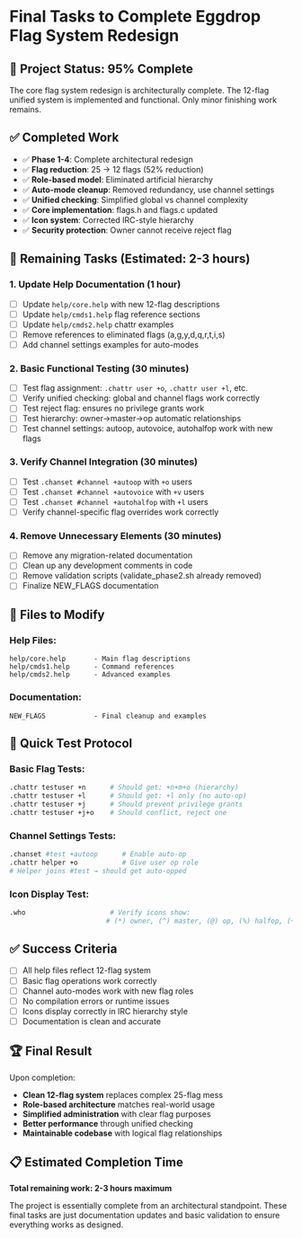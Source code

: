# Final Tasks to Complete Eggdrop Flag System Redesign

## 🎯 **Project Status: 95% Complete**

The core flag system redesign is architecturally complete. The 12-flag unified system is implemented and functional. Only minor finishing work remains.

## ✅ **Completed Work**
- ✅ **Phase 1-4**: Complete architectural redesign 
- ✅ **Flag reduction**: 25 → 12 flags (52% reduction)
- ✅ **Role-based model**: Eliminated artificial hierarchy
- ✅ **Auto-mode cleanup**: Removed redundancy, use channel settings
- ✅ **Unified checking**: Simplified global vs channel complexity
- ✅ **Core implementation**: flags.h and flags.c updated
- ✅ **Icon system**: Corrected IRC-style hierarchy
- ✅ **Security protection**: Owner cannot receive reject flag

## 🔧 **Remaining Tasks (Estimated: 2-3 hours)**

### **1. Update Help Documentation** (1 hour)
- [ ] Update `help/core.help` with new 12-flag descriptions
- [ ] Update `help/cmds1.help` flag reference sections  
- [ ] Update `help/cmds2.help` chattr examples
- [ ] Remove references to eliminated flags (a,g,y,d,q,r,t,i,s)
- [ ] Add channel settings examples for auto-modes

### **2. Basic Functional Testing** (30 minutes)
- [ ] Test flag assignment: `.chattr user +o`, `.chattr user +l`, etc.
- [ ] Verify unified checking: global and channel flags work correctly
- [ ] Test reject flag: ensures no privilege grants work
- [ ] Test hierarchy: owner→master→op automatic relationships
- [ ] Test channel settings: autoop, autovoice, autohalfop work with new flags

### **3. Verify Channel Integration** (30 minutes)
- [ ] Test `.chanset #channel +autoop` with `+o` users
- [ ] Test `.chanset #channel +autovoice` with `+v` users
- [ ] Test `.chanset #channel +autohalfop` with `+l` users
- [ ] Verify channel-specific flag overrides work correctly

### **4. Remove Unnecessary Elements** (30 minutes)
- [ ] Remove any migration-related documentation 
- [ ] Clean up any development comments in code
- [ ] Remove validation scripts (validate_phase2.sh already removed)
- [ ] Finalize NEW_FLAGS documentation

## 🎯 **Files to Modify**

### **Help Files**:
```
help/core.help       - Main flag descriptions
help/cmds1.help      - Command references  
help/cmds2.help      - Advanced examples
```

### **Documentation**:
```
NEW_FLAGS            - Final cleanup and examples
```

## 🧪 **Quick Test Protocol**

### **Basic Flag Tests**:
```bash
.chattr testuser +n      # Should get: +n+m+o (hierarchy)
.chattr testuser +l      # Should get: +l only (no auto-op)
.chattr testuser +j      # Should prevent privilege grants
.chattr testuser +j+o    # Should conflict, reject one
```

### **Channel Settings Tests**:
```bash
.chanset #test +autoop      # Enable auto-op
.chattr helper +o           # Give user op role
# Helper joins #test → should get auto-opped
```

### **Icon Display Test**:
```bash
.who                     # Verify icons show:
                        # (*) owner, (^) master, (@) op, (%) halfop, (+) others
```

## ✅ **Success Criteria**

- [ ] All help files reflect 12-flag system
- [ ] Basic flag operations work correctly
- [ ] Channel auto-modes work with new flag roles
- [ ] No compilation errors or runtime issues
- [ ] Icons display correctly in IRC hierarchy style
- [ ] Documentation is clean and accurate

## 🏆 **Final Result**

Upon completion:
- **Clean 12-flag system** replaces complex 25-flag mess
- **Role-based architecture** matches real-world usage
- **Simplified administration** with clear flag purposes  
- **Better performance** through unified checking
- **Maintainable codebase** with logical flag relationships

## 📋 **Estimated Completion Time**

**Total remaining work: 2-3 hours maximum**

The project is essentially complete from an architectural standpoint. These final tasks are just documentation updates and basic validation to ensure everything works as designed.
